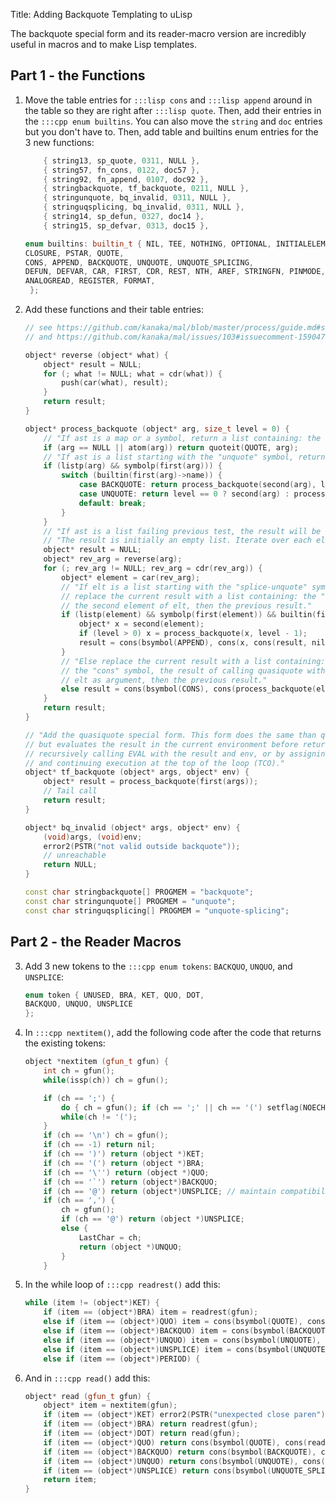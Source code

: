 Title: Adding Backquote Templating to uLisp

The backquote special form and its reader-macro version are incredibly useful in macros and to make Lisp templates.

## Part 1 - the Functions

1. Move the table entries for `:::lisp cons` and `:::lisp append` around in the table so they are right after `:::lisp quote`. Then, add their entries in the `:::cpp enum builtins`. You can also move the `string` and `doc` entries but you don't have to. Then, add table and builtins enum entries for the 3 new functions:

    ```{.cpp data-line="2-6"}
        { string13, sp_quote, 0311, NULL },
        { string57, fn_cons, 0122, doc57 },
        { string92, fn_append, 0107, doc92 },
        { stringbackquote, tf_backquote, 0211, NULL },
        { stringunquote, bq_invalid, 0311, NULL },
        { stringuqsplicing, bq_invalid, 0311, NULL },
        { string14, sp_defun, 0327, doc14 },
        { string15, sp_defvar, 0313, doc15 },
    ```

    ```{.cpp data-line=3}
    enum builtins: builtin_t { NIL, TEE, NOTHING, OPTIONAL, INITIALELEMENT, ELEMENTTYPE, BIT, AMPREST, LAMBDA, LET, LETSTAR,
    CLOSURE, PSTAR, QUOTE,
    CONS, APPEND, BACKQUOTE, UNQUOTE, UNQUOTE_SPLICING,
    DEFUN, DEFVAR, CAR, FIRST, CDR, REST, NTH, AREF, STRINGFN, PINMODE, DIGITALWRITE,
    ANALOGREAD, REGISTER, FORMAT, 
     };
    ```

2. Add these functions and their table entries:

    ```cpp
    // see https://github.com/kanaka/mal/blob/master/process/guide.md#step-7-quoting
    // and https://github.com/kanaka/mal/issues/103#issuecomment-159047401

    object* reverse (object* what) {
        object* result = NULL;
        for (; what != NULL; what = cdr(what)) {
            push(car(what), result);
        }
        return result;
    }

    object* process_backquote (object* arg, size_t level = 0) {
        // "If ast is a map or a symbol, return a list containing: the "quote" symbol, then ast."
        if (arg == NULL || atom(arg)) return quoteit(QUOTE, arg);
        // "If ast is a list starting with the "unquote" symbol, return its second element."
        if (listp(arg) && symbolp(first(arg))) {
            switch (builtin(first(arg)->name)) {
                case BACKQUOTE: return process_backquote(second(arg), level + 1);
                case UNQUOTE: return level == 0 ? second(arg) : process_backquote(second(arg), level - 1);
                default: break;
            }
        }
        // "If ast is a list failing previous test, the result will be a list populated by the following process."
        // "The result is initially an empty list. Iterate over each element elt of ast in reverse order:"
        object* result = NULL;
        object* rev_arg = reverse(arg);
        for (; rev_arg != NULL; rev_arg = cdr(rev_arg)) {
            object* element = car(rev_arg);
            // "If elt is a list starting with the "splice-unquote" symbol,
            // replace the current result with a list containing: the "concat" symbol,
            // the second element of elt, then the previous result."
            if (listp(element) && symbolp(first(element)) && builtin(first(element)->name) == UNQUOTE_SPLICING) {
                object* x = second(element);
                if (level > 0) x = process_backquote(x, level - 1);
                result = cons(bsymbol(APPEND), cons(x, cons(result, nil)));
            }
            // "Else replace the current result with a list containing:
            // the "cons" symbol, the result of calling quasiquote with
            // elt as argument, then the previous result."
            else result = cons(bsymbol(CONS), cons(process_backquote(element, level), cons(result, nil)));
        }
        return result;
    }

    // "Add the quasiquote special form. This form does the same than quasiquoteexpand,
    // but evaluates the result in the current environment before returning it, either by
    // recursively calling EVAL with the result and env, or by assigning ast with the result
    // and continuing execution at the top of the loop (TCO)."
    object* tf_backquote (object* args, object* env) {
        object* result = process_backquote(first(args));
        // Tail call
        return result;
    }

    object* bq_invalid (object* args, object* env) {
        (void)args, (void)env;
        error2(PSTR("not valid outside backquote"));
        // unreachable
        return NULL;
    }
    ```

    ```cpp
    const char stringbackquote[] PROGMEM = "backquote";
    const char stringunquote[] PROGMEM = "unquote";
    const char stringuqsplicing[] PROGMEM = "unquote-splicing";
    ```

## Part 2 - the Reader Macros

3. Add 3 new tokens to the `:::cpp enum tokens`: `BACKQUO`, `UNQUO`, and `UNSPLICE`:

    ```{.cpp data-line=2}
    enum token { UNUSED, BRA, KET, QUO, DOT,
    BACKQUO, UNQUO, UNSPLICE
    };
    ```

4. In `:::cpp nextitem()`, add the following code after the code that returns the existing tokens:

    ```{.cpp data-line="14-23"}
    object *nextitem (gfun_t gfun) {
        int ch = gfun();
        while(issp(ch)) ch = gfun();

        if (ch == ';') {
            do { ch = gfun(); if (ch == ';' || ch == '(') setflag(NOECHO); }
            while(ch != '(');
        }
        if (ch == '\n') ch = gfun();
        if (ch == -1) return nil;
        if (ch == ')') return (object *)KET;
        if (ch == '(') return (object *)BRA;
        if (ch == '\'') return (object *)QUO;
        if (ch == '`') return (object*)BACKQUO;
        if (ch == '@') return (object*)UNSPLICE; // maintain compatibility with old Dave Astels code
        if (ch == ',') {
            ch = gfun();
            if (ch == '@') return (object *)UNSPLICE;
            else {
                LastChar = ch;
                return (object *)UNQUO;
            }
        }
    ```

5. In the while loop of `:::cpp readrest()` add this:

    ```{.cpp data-line="4-6"}
    while (item != (object*)KET) {
        if (item == (object*)BRA) item = readrest(gfun);
        else if (item == (object*)QUO) item = cons(bsymbol(QUOTE), cons(read(gfun), NULL));
        else if (item == (object*)BACKQUO) item = cons(bsymbol(BACKQUOTE), cons(read(gfun), NULL));
        else if (item == (object*)UNQUO) item = cons(bsymbol(UNQUOTE), cons(read(gfun), NULL));
        else if (item == (object*)UNSPLICE) item = cons(bsymbol(UNQUOTE_SPLICING), cons(read(gfun), NULL));
        else if (item == (object*)PERIOD) {
    ```

6. And in `:::cpp read()` add this:

    ```{.cpp data-line="7-9"}
    object* read (gfun_t gfun) {
        object* item = nextitem(gfun);
        if (item == (object*)KET) error2(PSTR("unexpected close paren"));
        if (item == (object*)BRA) return readrest(gfun);
        if (item == (object*)DOT) return read(gfun);
        if (item == (object*)QUO) return cons(bsymbol(QUOTE), cons(read(gfun), NULL));
        if (item == (object*)BACKQUO) return cons(bsymbol(BACKQUOTE), cons(read(gfun), NULL));
        if (item == (object*)UNQUO) return cons(bsymbol(UNQUOTE), cons(read(gfun), NULL));
        if (item == (object*)UNSPLICE) return cons(bsymbol(UNQUOTE_SPLICING), cons(read(gfun), NULL));
        return item;
    }
    ```
